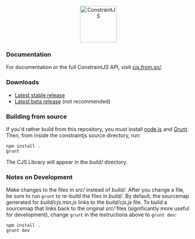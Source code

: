 <p align="center">
  <img src='http://cjs.from.so/resources/cjs_logo_256.png' style='width:100px' alt='ConstraintJS' />
</p>

### Documentation
For documentation or the full ConstraintJS API, visit [cjs.from.so/](http://cjs.from.so/ "ConstraintJS Website").

### Downloads
 * [Latest stable release](https://github.com/soney/constraintjs/releases/latest "Latest stable release")
 * [Latest beta release](https://raw.github.com/soney/constraintjs/master/build/cjs.js, "Latest beta release") (not recommended)

### Building from source
If you'd rather build from this repository, you must install [node.js](http://nodejs.org/ "node.js") and [Grunt](http://gruntjs.com/installing-grunt, "Grunt"). Then, from inside the constraintjs source directory, run:

	npm install .
	grunt

The CJS Library will appear in the *build/* directory.

### Notes on Development
Make changes to the files in *src/* instead of *build/*. After you change a file, be sure to run `grunt` to re-build the files in *build/*. By default, the sourcemap generated for *build/cjs.min.js* links to the  *build/cjs.js* file. To build a sourcemap that links back to the original *src/* files (significantly more useful for development), change `grunt` in the instructions above to `grunt dev`:

	npm install .
	grunt dev
